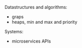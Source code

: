 
Datastructures and algorithms:
- graps
- heaps, min and max and priority

Systems:
- microservices APIs